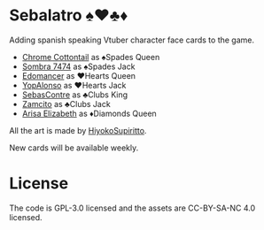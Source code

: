 # Sebalatro ♠️♥️♣️♦️
Adding spanish speaking Vtuber character face cards to the game.

- [Chrome Cottontail](https://www.twitch.tv/chromevt) as ♠️Spades Queen
- [Sombra 7474](https://www.twitch.tv/sombra7474) as ♠️Spades Jack
- [Edomancer](https://www.twitch.tv/edomancer) as ♥️Hearts Queen
- [YopAlonso](https://www.twitch.tv/yopalonso) as ♥️Hearts Jack
- [SebasContre](https://www.twitch.tv/sebascontre) as ♣️Clubs King
- [Zamcito](https://www.twitch.tv/zamcito) as ♣️Clubs Jack
- [Arisa Elizabeth](https://www.twitch.tv/arisaelizabeth) as ♦️Diamonds Queen

All the art is made by [HiyokoSupiritto](https://x.com/Hiyoko991).

New cards will be available weekly.

# License

The code is GPL-3.0 licensed and the assets are CC-BY-SA-NC 4.0 licensed.
